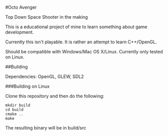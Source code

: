 #Octo Avenger

Top Down Space Shooter in the making

This is a educational project of mine to learn something about game development.

Currently this isn't playable. It is rather an attempt to learn C++/OpenGL.

Should be compatible with Windows/Mac OS X/Linux. Currently only tested on Linux.

##Building

Dependencies: OpenGL, GLEW, SDL2

###Building on Linux

Clone this repository and then do the following:
```
mkdir build
cd build
cmake ..
make
```

The resulting binary will be in build/src
